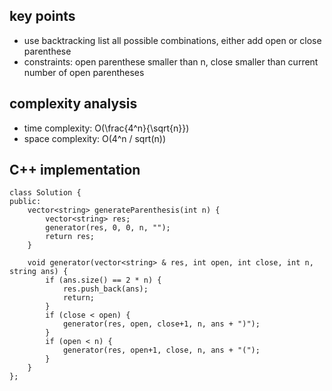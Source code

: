 ## key points
- use backtracking list all possible combinations, either add open or close parenthese
- constraints: open parenthese smaller than n, close smaller than current number of open parentheses

## complexity analysis
- time complexity: O(\frac{4^n}{\sqrt{n}})
- space complexity: O(4^n / sqrt(n))


## C++ implementation
```
class Solution {
public:
    vector<string> generateParenthesis(int n) {
        vector<string> res;
        generator(res, 0, 0, n, "");
        return res;
    }
    
    void generator(vector<string> & res, int open, int close, int n, string ans) {
        if (ans.size() == 2 * n) {
            res.push_back(ans);
            return;
        }
        if (close < open) {
            generator(res, open, close+1, n, ans + ")");
        }
        if (open < n) {
            generator(res, open+1, close, n, ans + "(");
        }
    }
};
```
